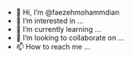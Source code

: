 - 👋 Hi, I’m @faezehmohammdian
- 👀 I’m interested in ...
- 🌱 I’m currently learning ...
- 💞️ I’m looking to collaborate on ...
- 📫 How to reach me ...

<!---
faezehmohammdian/faezehmohammdian is a ✨ special ✨ repository because its `README.md` (this file) appears on your GitHub profile.
You can click the Preview link to take a look at your changes.
--->
